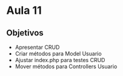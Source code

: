# Aula 11

## Objetivos

- Apresentar CRUD
- Criar métodos para Model Usuario
- Ajustar index.php para testes CRUD
- Mover métodos para Controllers Usuario